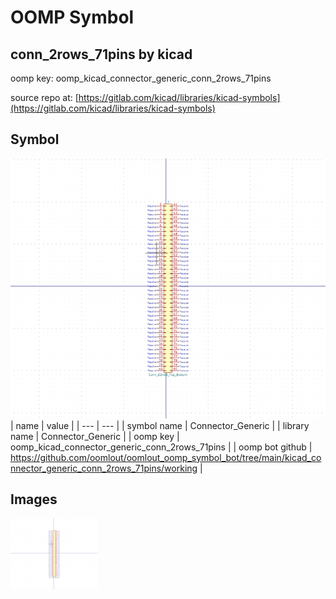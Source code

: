 # OOMP Symbol  
## conn_2rows_71pins  by kicad  
  
oomp key: oomp_kicad_connector_generic_conn_2rows_71pins  
  
source repo at: [https://gitlab.com/kicad/libraries/kicad-symbols](https://gitlab.com/kicad/libraries/kicad-symbols)  
## Symbol  
  
[![working.png](working_600.png)](working.png)  
| name | value | 
| --- | --- | 
| symbol name | Connector_Generic | 
| library name | Connector_Generic | 
| oomp key | oomp_kicad_connector_generic_conn_2rows_71pins | 
| oomp bot github | https://github.com/oomlout/oomlout_oomp_symbol_bot/tree/main/kicad_connector_generic_conn_2rows_71pins/working | 
## Images  
  
[![working.png](working_140.png)](working.png)  
